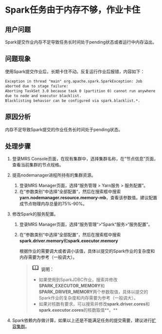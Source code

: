 # Spark任务由于内存不够，作业卡住<a name="ZH-CN_TOPIC_0169799784"></a>

## 用户问题<a name="section18305143583116"></a>

Spark提交作业内存不足导致任务长时间处于pending状态或者运行中内存溢出。

## 问题现象<a name="section117424454313"></a>

使用Spark提交作业后，长期卡住不动。反复运行作业后报错，内容如下：

```
Exception in thread "main" org.apache.spark.SparkException: Job aborted due to stage failure: 
Aborting TaskSet 3.0 because task 0 (partition 0) cannot run anywhere due to node and executor blacklist. 
Blacklisting behavior can be configured via spark.blacklist.*. 
```

## 原因分析<a name="section1237061220324"></a>

内存不足导致Spark提交的作业任务长时间处于pending状态。

## 处理步骤<a name="section150512392323"></a>

1.  登录MRS Console页面，在现有集群中，选择集群名称，在“节点信息”页面，查看当前集群的节点规格。
2.  提高nodemanager进程所持有的集群资源。
    1.  登录MRS Manager页面，选择“服务管理 \> Yarn服务 \> 服务配置”。
    2.  在“参数类别“中选择“全部配置“，然后在搜索框中搜索**yarn.nodemanager.resource.memory-mb**，查看该参数值。建议配置成节点物理内存总量的75%-90%。

3.  修改Spark的服务配置。
    1.  登录MRS Manager页面，选择“服务管理“\>“Spark“服务\>“服务配置”。
    2.  在“参数类别“中选择“全部配置“，然后在搜索框中搜索**spark.driver.memory**和**spark.executor.memory**

        根据作业的需要调大或者调小该值，具体以提交的Spark作业的复杂度和内存需要为参考（一般调大）。

        >![](public_sys-resources/icon-note.gif) **说明：**   
        >-   如果使用到SparkJDBC作业，搜索并修改**SPARK\_EXECUTOR\_MEMORY**和**SPARK\_DRIVER\_MEMORY**两个参数取值，具体以提交的Spark作业的复杂度和内存需要为参考（一般调大）。  
        >-   如果对核数有要求，可以搜索并修改**spark.driver.cores**和**spark.executor.cores**的核数取值**。**  


4.  Spark依赖内存做计算，如果以上还是不能满足任务的提交需要，建议进行[扩容集群](https://support.huaweicloud.com/usermanual-mrs/mrs_01_0063.html)。

